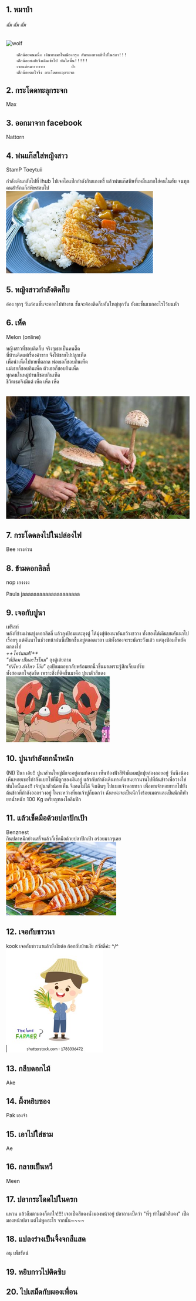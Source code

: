 ﻿## 1. หมาป่า
###### *ตั้ม ตั้ม ตั้ม*
![wolf](http://4.bp.blogspot.com/-ClnvE-3tOFM/VLbWKvgcvgI/AAAAAAAAvxw/sukVOcQHPo8/s1600/14%2B-%2B1.jpg)

```
    เด็กน้อยคนหนึ่ง เดินทางมาในเมืองกรุง ดันหลงทางเข้าไปในสภา!!!
    เด็กน้อยสงสัยจึงเดินเข้าไป ทันใดนั้น!!!!!
    เจอแต่หมาาาาาาาา          ป่า
    เด็กน้อยตกใจจึง กระโดดทะลุกระจก
```

## 2. กระโดดทะลุกระจก
Max
## 3. ออกมาจาก facebook
Nattorn

## 4. พ่นแก๊สใส่หญิงสาว
StamP
Toeytuii

กำลังเดินกลับไปที่ ihub ไปเจอไอแป๊กกำลังกินแกงหรี่ แล้วพ่นแก๊สพิษที่เหม็นมากใส่คนในฮับ  จนทุกคนสำรักแก๊สพิษสลบไป 
![curry](curry.jpg)

## 5. หญิงสาวกำลังติดกิ๊บ
อ๋อง 
ทุกๆ วันก่อนชั้นจะออกไปทำงาน ชั้นจะต้องติดกิ๊บอันใหญ่ทุกวัน ยังกะชั้นแบกอะไรไว้บนหัว 

## 6. เห็ด
Melon (online)


หญิงสาวที่ชอบติดกิ๊บ จริงๆเธอเป็นคนติ๊ด <br /> 
ที่บ้านคิดแต่เรื่องค้าขาย จึงให้ชายไปปลูกเห็ด <br /> 
เพื่อนำเห็ดไปขายที่ตลาด พ่อเธอก็ชอบกินเห็ด <br /> 
แม่เธอก็ชอบกินเห็ด ตัวเธอก็ชอบกินเห็ด <br /> 
ทุกคนในหมู่บ้านก็ชอบกินเห็ด  <br /> 
ชีวิตเธอจึงมีแต่ เห็ด เห็ด เห็ด <br /> 
<br /> 

![mushroom_bloomerang](mushroom.jpeg) <br /> 



## 7. กระโดดลงไปในปล่องไฟ 
Bee
ทางด่วน

## 8. ข้ามดอกลิลลี่
nop เองงงง

Paula jaaaaaaaaaaaaaaaaaaaa
## 9. เจอกับปูนา
เฟริสท์  
หลังที่ข้ามผ่านทุ่งดอกลิลลี่ แล้วลุงป้อมและลุงตู่ ได้มุ่งสุ่ท้องนาอันกว้างขวาง ทั้งสองได้เดินบนคันนาไปเรื่อยๆ  แต่คันนาในช่วงหน้าฝนนี้เปียกชื้นอยู่ตลอดเวลา แม้ทั้งสองจะระมัดระวังแล้ว แต่ลุงป้อมก็พลัดตกลงไป  
*++โคร่มมม!!++*  
*"พี่ป้อม เป็นอะไรไหม"* ลุงตู่เอ่ยถาม  
*"ยังไหว ยังไหว โอ๊ย"* ลุงป้อมตอบกลับพร้อมยกนิ้วขึ้นมาเพราะรู้สึกเจ็บแปร๊บ  
ทั้งสองตกใจสุดขีด เพราะสิ่งที่ติดขึ้นมาคือ ปูนาตัวสีแดง  
![crabzila](crab.jpg)

## 10. ปูนากำลังยกน้ำหนัก
(NI)
ปีนา เอ้ย!! ปูนาส่วนใหญ่มักจะอยู่ตามท้องนา เห็นท้องฟ้าสีฟ้ามีเมฆปุกปุยล่องลอยอยู่ วันนึงน้องเห็นหอยเชอรี่กำลังแบกไข่ที่มีลูกของมันอยู่ แล้วกับกำลังเดินทางที่แสนยาวนานไปที่ต้นข้าวเพื่อวางไข่ ทันใดนั้นเอง!! เจ้าปูนาตัวน้อยเห็น จึงอดไม่ได้ จึงเดินๆ ไปแบกเจ้าหอยทาก เพื่อพาเจ้าหอยทากไปยังต้นข้าวที่กำลังออกรวงอยู่
ในระหว่างที่ยกเจ้าปูก็บอกว่า ฉันหน่ะจะเป็นนักวิ่งร้อยเมตรและเป็นนักกีฬายกน้ำหนัก 100 Kg เหรียญทองโอลิมปิก

## 11. แล้วเช็ดมือด้วยปลาปักเป้า
Benznest <br /> 
กินปลาหมึกย่างเสร็จแล้วก็เช็ดมือด้วยปลาปักเป้า อร่อยมากๆเลย   <br />
![หมึกย่าง](11.jpg)

## 12. เจอกับชาวนา
kook เจอกับชาวนาแล้วยังงัยต่อ ก้อกลับบ้านงัย สวัสดีค่ะ ^/\^
![farmer](farmer.jpg)
## 13. กลีบดอกไม้
Ake
## 14. ผึ้งหยิบซอง
Pak เองจ้า
## 15. เอาไปใส่ชาม
Ae
## 16. กลายเป็นหวี
Meen
## 17. ปลากระโดดไปในครก
แหวน
แล้วลืมตามองก็ตกใจ!!!! เจอเป็ดสีแดงนั่งมองหน้าอยู่ ปลาถามเป็ดว่า "พี่ๆ ทำไมตัวสีแดง" เป็ดมองหน้าปลา แต่ไม่พูดอะไร จากนั้น~~~~

## 18. แปลงร่างเป็นจิ้งจกสีแสด
อนุ เพ็ชรัตน์
## 19. หยิบกาวไปติดซิบ

## 20. ไปเสม็ดกับผองเพื่อน
